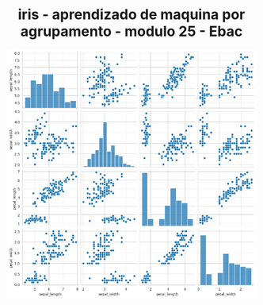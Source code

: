 <h1 align="center"> iris - aprendizado de maquina por agrupamento - modulo 25 - Ebac</h1>


![teste](https://github.com/Sandro-Alexandre-Olmedo/iris---aprendizado-de-maquina-por-agrupamento---modulo-25---Ebac/blob/main/pairplot%20iris.png)
